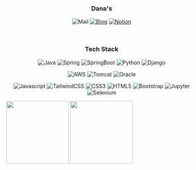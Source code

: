 <h3 align="center"> Dana's </h3> 
<p align="center">
<a><img alt="Mail" src ="https://img.shields.io/badge/Mail-FFE8FF.svg?&style=for-the-badge&logo=Gmail&logoColor=gray"/></a>
<a href=""><img alt="Blog" src ="https://img.shields.io/badge/Blog-FFE8FF.svg?&style=for-the-badge&logo=Blog&logoColor=gray"/></a>
<a href="https://angry-capacity-44d.notion.site/Resume-2b019f6dc1c84fb3a490ce2b02014ebc"><img alt="Notion" src ="https://img.shields.io/badge/Notion-FFE8FF.svg?&style=for-the-badge&logo=Notion&logoColor=gray"/></a>

</p>
<br>


<h3 align="center">  Tech Stack </h3> 
<p align="center">
<img alt="Java" src ="https://img.shields.io/badge/Java-007396.svg?&style=flat-square&logo=Java&logoColor=white"/>
<img alt="Spring" src ="https://img.shields.io/badge/Spring-6DB33F.svg?&style=for-the-badge&logo=Spring&logoColor=white"/>
<img alt="SpringBoot" src ="https://img.shields.io/badge/Spring%20Boot-DB33F.svg?&style=for-the-badge&logo=Spring&logoColor=white"/>
<img alt="Python" src ="https://img.shields.io/badge/Python-3776AB.svg?&style=for-the-badge&logo=Python&logoColor=white"/> 
<img alt="Django" src ="https://img.shields.io/badge/Django-092E20.svg?&style=for-the-badge&logo=Django&logoColor=white"/>
</p>
<p align="center">
<img alt="AWS" src ="https://img.shields.io/badge/Amazon%20AWS-232F3E.svg?&style=for-the-badge&logo=Amazon%20AWS&logoColor=white"/>
<img alt="Tomcat" src ="https://img.shields.io/badge/Apache%20Tomcat-F8DC75.svg?&style=for-the-badge&logo=Apache%20Tomcat&logoColor=black"/>
<img alt="Oracle" src ="https://img.shields.io/badge/Oracle-F80000.svg?&style=for-the-badge&logo=Oracle&logoColor=white"/>
</p>
<p align="center">
<img alt="Javascript" src ="https://img.shields.io/badge/Javascript-F7DF1E.svg?&style=for-the-badge&logo=Javascript&logoColor=white"/> <img alt="TailwindCSS" src ="https://img.shields.io/badge/Tailwind%20CSS-06B6D4.svg?&style=for-the-badge&logo=Spring&logoColor=white"/>
<img alt="CSS3" src ="https://img.shields.io/badge/CSS3-1572B6.svg?&style=for-the-badge&logo=CSS3&logoColor=white"/>
<img alt="HTML5" src ="https://img.shields.io/badge/HTML5-E34F26.svg?&style=for-the-badge&logo=HTML5&logoColor=white"/>
<img alt="Bootstrap" src ="https://img.shields.io/badge/Bootstrap-7952B3.svg?&style=for-the-badge&logo=Bootstrap&logoColor=white"/>
<img alt="Jupyter" src ="https://img.shields.io/badge/Jupyter-F37626.svg?&style=for-the-badge&logo=Jupyter&logoColor=white"/> <img alt="Selenium" src ="https://img.shields.io/badge/Selenium-43B02A.svg?&style=for-the-badge&logo=Selenium&logoColor=white"/>
</p>



<img src="https://github-readme-stats.vercel.app/api?username=danaKim-dokyung&show_icons=true&theme=city_lights"  height="165"> <img  src="https://github-readme-stats.vercel.app/api/top-langs/?username=danaKim-dokyung&layout=compact&theme=city_lights" height="165">


<!--
![Anurag's GitHub stats](https://github-readme-stats.vercel.app/api?username=danaKim-dokyung&show_icons=true&theme=city_lights)
-->
<!-- 뭐가 더 
<img alt="Oracle" src ="https://img.shields.io/badge/Oracle-F80000.svg?&style=flat-square&logo=Oracle&logoColor=white"/>
<img alt="SpringBoot" src ="https://img.shields.io/badge/Spring%20Boot-DB33F.svg?&style=for-the-badge&logo=Spring&logoColor=white"/>


-->

<!--
<img alt="Notion" src ="https://img.shields.io/badge/Notion-000000.svg?&style=for-the-badge&logo=Notion&logoColor=white"/>
-->


<!--
작은 아이콘...
<img src="https://img.shields.io/badge/Python-3766AB?style=flat-square&logo=Python&logoColor=white"/></a>
<img src="https://img.shields.io/badge/쓰고자하는_텍스트-컬러코드?style=flat-square&logo=simpleicons에서_아이콘이름&logoColor=white"/></a>

<img src="https://img.shields.io/badge/Python-3766AB?style=flat-square&logo=Python&logoColor=white"/></a>

링크 다는 법
<a href="버튼을 눌렀을 때 이동할 링크" target="_blank"></a>
-->



<!--
**danaKim-dokyung/danaKim-dokyung** is a ✨ _special_ ✨ repository because its `README.md` (this file) appears on your GitHub profile.

Here are some ideas to get you started:

- 🔭 I’m currently working on ...
- 🌱 I’m currently learning ...
- 👯 I’m looking to collaborate on ...
- 🤔 I’m looking for help with ...
- 💬 Ask me about ...
- 📫 How to reach me: ...
- 😄 Pronouns: ...
- ⚡ Fun fact: ...
-->
